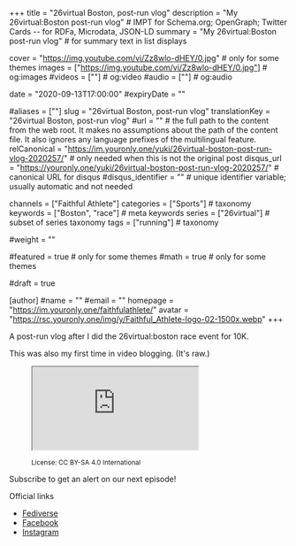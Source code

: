 +++
title = "26virtual Boston, post-run vlog"
description = "My 26virtual:Boston post-run vlog"													# IMPT for Schema.org; OpenGraph; Twitter Cards -- for RDFa, Microdata, JSON-LD
summary = "My 26virtual:Boston post-run vlog"																											# for summary text in list displays

cover = "https://img.youtube.com/vi/Zz8wlo-dHEY/0.jpg"																					# only for some themes
images = ["https://img.youtube.com/vi/Zz8wlo-dHEY/0.jpg"]																											# og:images
#videos = [""]																											# og:video
#audio = [""]																												# og:audio

date = "2020-09-13T17:00:00"
#expiryDate = ""

#aliases = [""]
slug = "26virtual Boston, post-run vlog"
translationKey = "26virtual Boston, post-run vlog"
#url = ""																														# the full path to the content from the web root. It makes no assumptions about the path of the content file. It also ignores any language prefixes of the multilingual feature.
relCanonical = "https://im.youronly.one/yuki/26virtual-boston-post-run-vlog-2020257/"																									# only needed when this is not the original post
disqus_url = "https://youronly.one/yuki/26virtual-boston-post-run-vlog-2020257/"																										# canonical URL for disqus
#disqus_identifier = ""																						# unique identifier variable; usually automatic and not needed

channels = ["Faithful Athlete"]
categories = ["Sports"]																									# taxonomy
keywords = ["Boston", "race"]																										# meta keywords
series = ["26virtual"]																											# subset of series taxonomy
tags = ["running"]																						# taxonomy

#weight = ""

#featured = true																									# only for some themes
#math = true																											# only for some themes

#draft = true

[author]
#name = ""
#email = ""
homepage = "https://im.youronly.one/faithfulathlete/"
avatar = "https://rsc.youronly.one/img/y/Faithful_Athlete-logo-02-1500x.webp"
+++

A post-run vlog after I did the 26virtual:boston race event for 10K.

This was also my first time in video blogging. (It's raw.)

<!--more-->

<figure class="figure_box">
	<div class="responsive_embedframe"><iframe src="https://www.youtube-nocookie.com/embed/Zz8wlo-dHEY" sandbox="allow-same-origin allow-scripts" allow="accelerometer; encrypted-media; gyroscope; picture-in-picture" allowfullscreen="allowfullscreen"></iframe></div>
	<figcaption class="attribution_copyright txt_center">
		<p><small>License: CC BY-SA 4.0 International</small></p>
	</figcaption>
</figure>

Subscribe to get an alert on our next episode!

Official links
* [Fediverse](https://koyu.space/@faithfulathlete)
* [Facebook](https://facebook.com/faithful.athlete)
* [Instagram](https://instagram.com/faithful.athlete)

